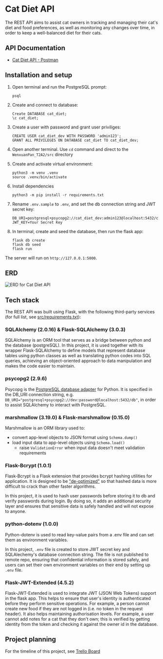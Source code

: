 # Cat Diet API

The REST API aims to assist cat owners in tracking and managing their cat's diet and food preferences, as well as monitoring any changes over time, in order to keep a well-balanced diet for their cats.

## API Documentation

- [Cat Diet API - Postman](https://documenter.getpostman.com/view/28027782/2s93zB5MTY)

## Installation and setup

1. Open terminal and run the PostgreSQL prompt:

   ```
   psql
   ```

2. Create and connect to database:

   ```
   Create DATABASE cat_diet;
   \c cat_diet;
   ```

3. Create a user with password and grant user priviliges:

   ```
   CREATE USER cat_diet_dev WITH PASSWORD 'admin123';
   GRANT ALL PRIVILEGES ON DATABASE cat_diet TO cat_diet_dev;
   ```

4. Open another terminal. Use `cd` command and direct to the `WenxuanPan_T2A2/src` directory

5. Create and activate virtual environment:

   ```
   python3 -m venv .venv
   source .venv/bin/activate
   ```

6. Install dependencies

   ```
   python3 -m pip install -r requirements.txt
   ```

7. Rename `.env.sample` to `.env`, and set the db connection string and JWT secret key:

   ```
   DB_URI=postgresql+psycopg2://cat_diet_dev:admin123@localhost:5432/cat_diet
   JWT_KEY=Your Secret Key
   ```

8. In terminal, create and seed the database, then run the flask app:

   ```
   flask db create
   flask db seed
   flask run
   ```

The server will run on `http://127.0.0.1:5000`.

## ERD

![ERD for Cat Diet API](./docs/erd.png)

## Tech stack

The REST API was built using Flask, with the following third-party services (for full list, see [src/requirements.txt](/src/requirements.txt)):

### SQLAlchemy (2.0.16) & Flask-SQLAlchemy (3.0.3)

SQLAlchemy is an ORM tool that serves as a bridge between python and the database (postgreSQL). In this project, it is used together with its wrapper Flask-SQLAlchemy to define models that represent database tables using python classes as well as translating python codes into SQL queries, achieving an object-oriented approach to data manipulation and makes the code easier to maintain.

### psycopg2 (2.9.6)

Psycopg is the [PostgreSQL database adapter](https://pypi.org/project/psycopg2/) for Python. It is specified in the DB_URI connection string, e.g. `DB_URI="postgresql+psycopg2://dev:password@localhost:5432/db"`, in order to assist SQLAlchemy to interact with PostgreSQL.

### marshmallow (3.19.0) & Flask-marshmallow (0.15.0)

Marshmallow is an ORM library used to:

- convert app-level objects to JSON format using `Schema.dump()`
- load input data to app-level objects using `Schema.load()`
  - raise `ValidationError` when input data doesn't meet validation requirements

### Flask-Bcrypt (1.0.1)

Flask-Bcrypt is a Flask extension that provides bcrypt hashing utilities for application. It is designed to be ["de-optimized"](https://pypi.org/project/Flask-Bcrypt/) so that hashed data is more difficult to crack than other faster algorithms.

In this project, it is used to hash user passwords before storing it to db and verify passwords during login. By doing so, it adds an additional security layer and ensures that sensitive data is safely handled and will not expose to anyone.

### python-dotenv (1.0.0)

Python-dotenv is used to read key-value pairs from a .env file and can set them as environment variables.

In this project, `.env` file is created to store JWT secret key and SQLAlechemy's database connection string. The file is not published to remote repo, ensuring that confidential information is stored safely, and users can set their own environment variables on their end by setting up `.env` file.

### Flask-JWT-Extended (4.5.2)

Flask-JWT-Extended is used to integrate JWT (JSON Web Tokens) support in the flask app. This helps to ensure that user's identity is authenticated before they perform sensitive operations. For example, a person cannot create new food if they are not logged in (i.e. no token in the request header). It also helps maintaining authorisation levels. For example, a user cannot add notes for a cat that they don't own; this is verified by getting identity from the token and checking it against the owner id in the database.

## Project planning

For the timeline of this project, see [Trello Board](https://trello.com/b/IJJ0hY8f/t2a2-implementation-plan)
